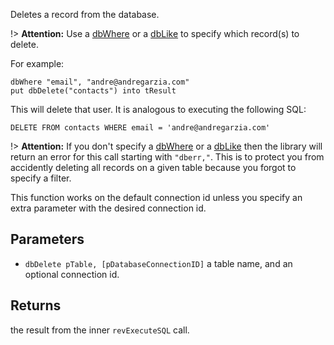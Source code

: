Deletes a record from the database.

!> **Attention:** Use a [dbWhere](api/dbWhere.md) or a [dbLike](api/dbLike.md) to specify which record(s) to delete.

For example:

~~~
dbWhere "email", "andre@andregarzia.com" 
put dbDelete("contacts") into tResult
~~~

This will delete that user. It is analogous to executing the following SQL:

~~~
DELETE FROM contacts WHERE email = 'andre@andregarzia.com' 
~~~
    
!> **Attention:** If you don't specify a [dbWhere](api/dbWhere.md) or a [dbLike](api/dbLike.md) then the library will return an
error for this call starting with `"dberr,"`. This is to protect you from accidently deleting all records on a given table because you forgot to specify a filter.

This function works on the default connection id unless
you specify an extra parameter with the desired connection id.

## Parameters
* `dbDelete pTable, [pDatabaseConnectionID]` a table name, and an optional connection id.

## Returns
the result from the inner `revExecuteSQL` call.
